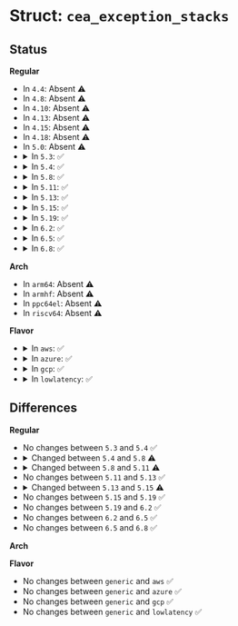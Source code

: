 # Struct: <code>cea_exception_stacks</code>

## Status
<b>Regular</b>
<ul>
<li>
In <code>4.4</code>: Absent ⚠️
</li>
<li>
In <code>4.8</code>: Absent ⚠️
</li>
<li>
In <code>4.10</code>: Absent ⚠️
</li>
<li>
In <code>4.13</code>: Absent ⚠️
</li>
<li>
In <code>4.15</code>: Absent ⚠️
</li>
<li>
In <code>4.18</code>: Absent ⚠️
</li>
<li>
In <code>5.0</code>: Absent ⚠️
</li>
<li>
<details>
<summary>In <code>5.3</code>: ✅</summary>

```c
struct cea_exception_stacks {
    char DF_stack_guard[4096];
    char DF_stack[4096];
    char NMI_stack_guard[4096];
    char NMI_stack[4096];
    char DB2_stack_guard[4096];
    char DB2_stack[4096];
    char DB1_stack_guard[4096];
    char DB1_stack[4096];
    char DB_stack_guard[4096];
    char DB_stack[4096];
    char MCE_stack_guard[4096];
    char MCE_stack[4096];
    char IST_top_guard[4096];
};
```
</details>
</li>
<li>
<details>
<summary>In <code>5.4</code>: ✅</summary>

```c
struct cea_exception_stacks {
    char DF_stack_guard[4096];
    char DF_stack[4096];
    char NMI_stack_guard[4096];
    char NMI_stack[4096];
    char DB2_stack_guard[4096];
    char DB2_stack[4096];
    char DB1_stack_guard[4096];
    char DB1_stack[4096];
    char DB_stack_guard[4096];
    char DB_stack[4096];
    char MCE_stack_guard[4096];
    char MCE_stack[4096];
    char IST_top_guard[4096];
};
```
</details>
</li>
<li>
<details>
<summary>In <code>5.8</code>: ✅</summary>

```c
struct cea_exception_stacks {
    char DF_stack_guard[4096];
    char DF_stack[4096];
    char NMI_stack_guard[4096];
    char NMI_stack[4096];
    char DB_stack_guard[4096];
    char DB_stack[4096];
    char MCE_stack_guard[4096];
    char MCE_stack[4096];
    char IST_top_guard[4096];
};
```
</details>
</li>
<li>
<details>
<summary>In <code>5.11</code>: ✅</summary>

```c
struct cea_exception_stacks {
    char DF_stack_guard[4096];
    char DF_stack[4096];
    char NMI_stack_guard[4096];
    char NMI_stack[4096];
    char DB_stack_guard[4096];
    char DB_stack[4096];
    char MCE_stack_guard[4096];
    char MCE_stack[4096];
    char VC_stack_guard[4096];
    char VC_stack[4096];
    char VC2_stack_guard[4096];
    char VC2_stack[4096];
    char IST_top_guard[4096];
};
```
</details>
</li>
<li>
<details>
<summary>In <code>5.13</code>: ✅</summary>

```c
struct cea_exception_stacks {
    char DF_stack_guard[4096];
    char DF_stack[4096];
    char NMI_stack_guard[4096];
    char NMI_stack[4096];
    char DB_stack_guard[4096];
    char DB_stack[4096];
    char MCE_stack_guard[4096];
    char MCE_stack[4096];
    char VC_stack_guard[4096];
    char VC_stack[4096];
    char VC2_stack_guard[4096];
    char VC2_stack[4096];
    char IST_top_guard[4096];
};
```
</details>
</li>
<li>
<details>
<summary>In <code>5.15</code>: ✅</summary>

```c
struct cea_exception_stacks {
    char DF_stack_guard[4096];
    char DF_stack[8192];
    char NMI_stack_guard[4096];
    char NMI_stack[8192];
    char DB_stack_guard[4096];
    char DB_stack[8192];
    char MCE_stack_guard[4096];
    char MCE_stack[8192];
    char VC_stack_guard[4096];
    char VC_stack[8192];
    char VC2_stack_guard[4096];
    char VC2_stack[8192];
    char IST_top_guard[4096];
};
```
</details>
</li>
<li>
<details>
<summary>In <code>5.19</code>: ✅</summary>

```c
struct cea_exception_stacks {
    char DF_stack_guard[4096];
    char DF_stack[8192];
    char NMI_stack_guard[4096];
    char NMI_stack[8192];
    char DB_stack_guard[4096];
    char DB_stack[8192];
    char MCE_stack_guard[4096];
    char MCE_stack[8192];
    char VC_stack_guard[4096];
    char VC_stack[8192];
    char VC2_stack_guard[4096];
    char VC2_stack[8192];
    char IST_top_guard[4096];
};
```
</details>
</li>
<li>
<details>
<summary>In <code>6.2</code>: ✅</summary>

```c
struct cea_exception_stacks {
    char DF_stack_guard[4096];
    char DF_stack[8192];
    char NMI_stack_guard[4096];
    char NMI_stack[8192];
    char DB_stack_guard[4096];
    char DB_stack[8192];
    char MCE_stack_guard[4096];
    char MCE_stack[8192];
    char VC_stack_guard[4096];
    char VC_stack[8192];
    char VC2_stack_guard[4096];
    char VC2_stack[8192];
    char IST_top_guard[4096];
};
```
</details>
</li>
<li>
<details>
<summary>In <code>6.5</code>: ✅</summary>

```c
struct cea_exception_stacks {
    char DF_stack_guard[4096];
    char DF_stack[8192];
    char NMI_stack_guard[4096];
    char NMI_stack[8192];
    char DB_stack_guard[4096];
    char DB_stack[8192];
    char MCE_stack_guard[4096];
    char MCE_stack[8192];
    char VC_stack_guard[4096];
    char VC_stack[8192];
    char VC2_stack_guard[4096];
    char VC2_stack[8192];
    char IST_top_guard[4096];
};
```
</details>
</li>
<li>
<details>
<summary>In <code>6.8</code>: ✅</summary>

```c
struct cea_exception_stacks {
    char DF_stack_guard[4096];
    char DF_stack[8192];
    char NMI_stack_guard[4096];
    char NMI_stack[8192];
    char DB_stack_guard[4096];
    char DB_stack[8192];
    char MCE_stack_guard[4096];
    char MCE_stack[8192];
    char VC_stack_guard[4096];
    char VC_stack[8192];
    char VC2_stack_guard[4096];
    char VC2_stack[8192];
    char IST_top_guard[4096];
};
```
</details>
</li>
</ul>
<b>Arch</b>
<ul>
<li>
In <code>arm64</code>: Absent ⚠️
</li>
<li>
In <code>armhf</code>: Absent ⚠️
</li>
<li>
In <code>ppc64el</code>: Absent ⚠️
</li>
<li>
In <code>riscv64</code>: Absent ⚠️
</li>
</ul>
<b>Flavor</b>
<ul>
<li>
<details>
<summary>In <code>aws</code>: ✅</summary>

```c
struct cea_exception_stacks {
    char DF_stack_guard[4096];
    char DF_stack[4096];
    char NMI_stack_guard[4096];
    char NMI_stack[4096];
    char DB2_stack_guard[4096];
    char DB2_stack[4096];
    char DB1_stack_guard[4096];
    char DB1_stack[4096];
    char DB_stack_guard[4096];
    char DB_stack[4096];
    char MCE_stack_guard[4096];
    char MCE_stack[4096];
    char IST_top_guard[4096];
};
```
</details>
</li>
<li>
<details>
<summary>In <code>azure</code>: ✅</summary>

```c
struct cea_exception_stacks {
    char DF_stack_guard[4096];
    char DF_stack[4096];
    char NMI_stack_guard[4096];
    char NMI_stack[4096];
    char DB2_stack_guard[4096];
    char DB2_stack[4096];
    char DB1_stack_guard[4096];
    char DB1_stack[4096];
    char DB_stack_guard[4096];
    char DB_stack[4096];
    char MCE_stack_guard[4096];
    char MCE_stack[4096];
    char IST_top_guard[4096];
};
```
</details>
</li>
<li>
<details>
<summary>In <code>gcp</code>: ✅</summary>

```c
struct cea_exception_stacks {
    char DF_stack_guard[4096];
    char DF_stack[4096];
    char NMI_stack_guard[4096];
    char NMI_stack[4096];
    char DB2_stack_guard[4096];
    char DB2_stack[4096];
    char DB1_stack_guard[4096];
    char DB1_stack[4096];
    char DB_stack_guard[4096];
    char DB_stack[4096];
    char MCE_stack_guard[4096];
    char MCE_stack[4096];
    char IST_top_guard[4096];
};
```
</details>
</li>
<li>
<details>
<summary>In <code>lowlatency</code>: ✅</summary>

```c
struct cea_exception_stacks {
    char DF_stack_guard[4096];
    char DF_stack[4096];
    char NMI_stack_guard[4096];
    char NMI_stack[4096];
    char DB2_stack_guard[4096];
    char DB2_stack[4096];
    char DB1_stack_guard[4096];
    char DB1_stack[4096];
    char DB_stack_guard[4096];
    char DB_stack[4096];
    char MCE_stack_guard[4096];
    char MCE_stack[4096];
    char IST_top_guard[4096];
};
```
</details>
</li>
</ul>

## Differences
<b>Regular</b>
<ul>
<li>
No changes between <code>5.3</code> and <code>5.4</code> ✅
</li>
<li>
<details>
<summary>Changed between <code>5.4</code> and <code>5.8</code> ⚠️</summary>
<ul>
<li>
<b>Field removed. </b>
<code>char DB2_stack_guard[4096]</code>
</li>
<li>
<b>Field removed. </b>
<code>char DB2_stack[4096]</code>
</li>
<li>
<b>Field removed. </b>
<code>char DB1_stack_guard[4096]</code>
</li>
<li>
<b>Field removed. </b>
<code>char DB1_stack[4096]</code>
</li>
</ul>
</details>
</li>
<li>
<details>
<summary>Changed between <code>5.8</code> and <code>5.11</code> ⚠️</summary>
<ul>
<li>
<b>Field added. </b>
<code>char VC_stack_guard[4096]</code>
</li>
<li>
<b>Field added. </b>
<code>char VC_stack[4096]</code>
</li>
<li>
<b>Field added. </b>
<code>char VC2_stack_guard[4096]</code>
</li>
<li>
<b>Field added. </b>
<code>char VC2_stack[4096]</code>
</li>
</ul>
</details>
</li>
<li>
No changes between <code>5.11</code> and <code>5.13</code> ✅
</li>
<li>
<details>
<summary>Changed between <code>5.13</code> and <code>5.15</code> ⚠️</summary>
<ul>
<li>
<b>Field type changed. </b>
<code>char DF_stack[4096]</code> ➡️ <code>char DF_stack[8192]</code>
</li>
<li>
<b>Field type changed. </b>
<code>char NMI_stack[4096]</code> ➡️ <code>char NMI_stack[8192]</code>
</li>
<li>
<b>Field type changed. </b>
<code>char DB_stack[4096]</code> ➡️ <code>char DB_stack[8192]</code>
</li>
<li>
<b>Field type changed. </b>
<code>char MCE_stack[4096]</code> ➡️ <code>char MCE_stack[8192]</code>
</li>
<li>
<b>Field type changed. </b>
<code>char VC_stack[4096]</code> ➡️ <code>char VC_stack[8192]</code>
</li>
<li>
<b>Field type changed. </b>
<code>char VC2_stack[4096]</code> ➡️ <code>char VC2_stack[8192]</code>
</li>
</ul>
</details>
</li>
<li>
No changes between <code>5.15</code> and <code>5.19</code> ✅
</li>
<li>
No changes between <code>5.19</code> and <code>6.2</code> ✅
</li>
<li>
No changes between <code>6.2</code> and <code>6.5</code> ✅
</li>
<li>
No changes between <code>6.5</code> and <code>6.8</code> ✅
</li>
</ul>
<b>Arch</b>
<ul>
</ul>
<b>Flavor</b>
<ul>
<li>
No changes between <code>generic</code> and <code>aws</code> ✅
</li>
<li>
No changes between <code>generic</code> and <code>azure</code> ✅
</li>
<li>
No changes between <code>generic</code> and <code>gcp</code> ✅
</li>
<li>
No changes between <code>generic</code> and <code>lowlatency</code> ✅
</li>
</ul>
